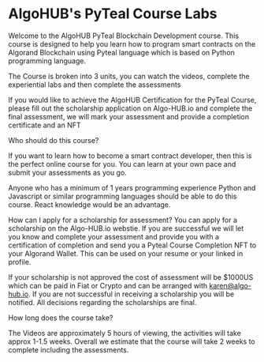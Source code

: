 # AlgoHUB's PyTeal Course Labs

Welcome to the AlgoHUB PyTeal Blockchain Development course. This course is designed to help you learn how to program smart contracts on the Algorand Blockchain using Pyteal language which is based on Python programming language. 

The Course is broken into 3 units, you can watch the videos, complete the experiential labs and then complete the assessments 

If you would like to achieve the AlgoHUB Certification for the PyTeal Course, please fill out the scholarship application on Algo-HUB.io and complete the final assessment, we will mark your assessment and provide a completion certificate and an NFT

Who should do this course?

If you want to learn how to become a smart contract developer, then this is the perfect online course for you.  You can learn at your own pace and submit your assessments as you go. 

Anyone who has a minimum of 1 years programming experience Python and Javascript or similar programming languages should be able to do this course. React knowledge would be an advantage.

How can I apply for a scholarship for assessment?
You can apply for a scholarship on the Algo-HUB.io webstie. If you are successful we will let you know and complete your assessment and provide you with a certification of completion and send you a Pyteal Course Completion NFT to your Algorand Wallet. This can be used on your resume or your linked in profile.

If your scholarship is not approved the cost of assessment will be $1000US which can be paid in Fiat or Crypto and can be arranged with karen@algo-hub.io. If you are not successful in receiving a scholarship you will be notified. All decisions regarding the scholarships are final.

How long does the course take?

The Videos are approximately 5 hours of viewing, the activities will take approx 1-1.5 weeks. Overall we estimate that the course will take 2 weeks to complete including the assessments.
